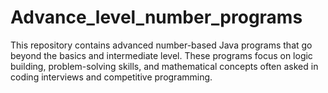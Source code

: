 # Advance_level_number_programs
This repository contains advanced number-based Java programs that go beyond the basics and intermediate level. These programs focus on logic building, problem-solving skills, and mathematical concepts often asked in coding interviews and competitive programming.
